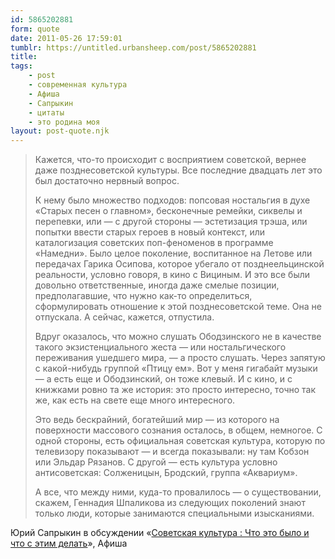 ```yaml
---
id: 5865202881
form: quote
date: 2011-05-26 17:59:01
tumblr: https://untitled.urbansheep.com/post/5865202881
title: 
tags:
    - post
    - современная культура
    - Афиша
    - Сапрыкин
    - цитаты
    - это родина моя
layout: post-quote.njk
---
```


<blockquote>
<p>Кажется, что-то происходит с восприятием советской, вернее даже позднесоветской культуры. Все последние двадцать лет это был достаточно нервный вопрос.</p>

<p>К нему было множество подходов: попсовая ностальгия в духе «Старых песен о главном», бесконечные ремейки, сиквелы и перепевки, или — с другой стороны — эстетизация трэша, или попытки ввести старых героев в новый контекст, или каталогизация советских поп-феноменов в программе «Намедни». Было целое поколение, воспитанное на Летове или передачах Гарика Осипова, которое убегало от позднеельцинской реальности, условно говоря, в кино с Вициным. И это все были довольно ответственные, иногда даже смелые позиции, предполагавшие, что нужно как-то определиться, сформулировать отношение к этой позднесоветской теме. Она не отпускала. А сейчас, кажется, отпустила.</p>

<p>Вдруг оказалось, что можно слушать Ободзинского не в качестве такого экзистенциального жеста — или ностальгического переживания ушедшего мира, — а просто слушать. Через запятую с какой-нибудь группой «Птицу ем». Вот у меня гигабайт музыки — а есть еще и Ободзинский, он тоже клевый. И с кино, и с книжками ровно та же история: это просто интересно, точно так же, как есть на свете еще много интересного.</p>

<p>Это ведь бескрайний, богатейший мир — из которого на поверхности массового сознания осталось, в общем, немногое. С одной стороны, есть официальная советская культура, которую по телевизору показывают — и всегда показывали: ну там Кобзон или Эльдар Рязанов. С другой — есть культура условно антисоветская: Солженицын, Бродский, группа «Аквариум».</p>

<p>А все, что между ними, куда-то провалилось — о существовании, скажем, Геннадия Шпаликова из следующих поколений знают только люди, которые занимаются специальными изысканиями.</p>
</blockquote>

Юрий Сапрыкин в обсуждении «<a href="http://www.afisha.ru/article/chto-eto-bilo/">Советская культура : Что это было и что с этим делать</a>», Афиша
